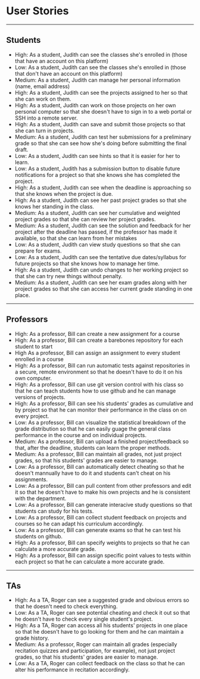 # User Stories

---

## Students

- High: As a student, Judith can see the classes she's enrolled in (those that have an account on this platform)
- Low: As a student, Judith can see the classes she's enrolled in (those that don't have an account on this platform)
- Medium: As a student, Judith can manage her personal information (name, email address)
- High: As a student, Judith can see the projects assigned to her so that she can work on them.
- High: As a student, Judith can work on those projects on her own personal computer so that she doesn't have to sign in to a web portal or SSH into a remote server.
- High: As a student, Judith can save and submit those projects so that she can turn in projects.
- Medium: As a student, Judith can test her submissions for a preliminary grade so that she can see how she's doing before submitting the final draft.
- Low: As a student, Judith can see hints so that it is easier for her to learn.
- Low: As a student, Judith has a submission button to disable future notifications for a project so that she knows she has completed the project.
- High: As a student, Judith can see when the deadline is approaching so that she knows when the project is due.
- High: As a student, Judith can see her past project grades so that she knows her standing in the class. 
- Medium: As a student, Judith can see her cumulative and weighted project grades so that she can review her project grades. 
- Medium: As a student, Judith can see the solution and feedback for her project after the deadline has passed, if the professor has made it available, so that she can learn from her mistakes
- Low: As a student, Judith can view study questions so that she can prepare for exams.
- Low: As a student, Judith can see the tentative due dates/syllabus for future projects so that she knows how to manage her time.
- High: As a student, Judith can undo changes to her working project so that she can try new things without penalty.
- Medium: As a student, Judith can see her exam grades along with her project grades so that she can access her current grade standing in one place.

---

## Professors

- High: As a professor, Bill can create a new assignment for a course
- High: As a professor, Bill can create a barebones repository for each student to start
- High As a professor, Bill can assign an assignment to every student enrolled in a course
- High: As a professor, Bill can run automatic tests against repositories in a secure, remote environment so that he doesn't have to do it on his own computer.
- High: As a professor, Bill can use git version control with his class so that he can teach students how to use github and he can manage versions of projects. 
- High: As a professor, Bill can see his students' grades as cumulative and by project so that he can monitor their performance in the class on on every project.
- Low: As a professor, Bill can visualize the statistical breakdown of the grade distribution so that he can easily guage the general class performance in the course and on individual projects.
- Medium: As a professor, Bill can upload a finished project/feedback so that, after the deadline, students can learn the proper methods.
- Medium: As a professor, Bill can maintain all grades, not just project grades, so that his students' grades are easier to manage.
- Low: As a professor, Bill can automatically detect cheating so that he doesn't mannually have to do it and students can't cheat on his assignments. 
- Low: As a professor, Bill can pull content from other professors and edit it so that he doesn't have to make his own projects and he is consistent with the department.
- Low: As a professor, Bill can generate interacive study questions so that students can study for his tests.
- Low: As a professor, Bill can collect student feedback on projects and courses so he can adapt his curriculum accordingly. 
- Low: As a professor, Bill can generate exams so that he can test his students on github.
- High: As a professor, Bill can specify weights to projects so that he can calculate a more accurate grade.  
- High: As a professor, Bill can assign specific point values to tests within each project so that he can calculate a more accurate grade.

---

## TAs

- High: As a TA, Roger can see a suggested grade and obvious errors so that he doesn't need to check everything.
- Low: As a TA, Roger can see potential cheating and check it out so that he doesn't have to check every single student's project. 
- High: As a TA, Roger can access all his students' projects in one place so that he doesn't have to go looking for them and he can maintain a grade history.
- Medium: As a professor, Roger can maintain all grades (especially recitation quizzes and participation, for example), not just project grades, so that his students' grades are easier to manage.
- Low: As a TA, Roger can collect feedback on the class so that he can alter his performance in recitation accordingly.

